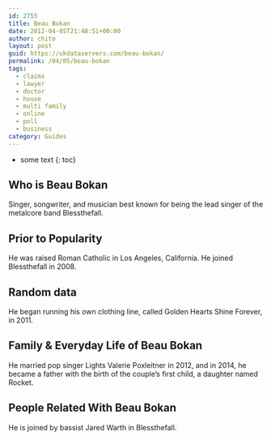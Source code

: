```yaml
---
id: 2755
title: Beau Bokan
date: 2012-04-05T21:48:51+00:00
author: chito
layout: post
guid: https://ukdataservers.com/beau-bokan/
permalink: /04/05/beau-bokan
tags:
  - claims
  - lawyer
  - doctor
  - house
  - multi family
  - online
  - poll
  - business
category: Guides
---
```


* some text
{: toc}


## Who is  Beau Bokan
                  
                  
                  
Singer, songwriter, and musician best known for being the lead singer of the metalcore band Blessthefall.
                  
                
                
                
## Prior to Popularity 
                  
                  
                  
He was raised Roman Catholic in Los Angeles, California. He joined Blessthefall in 2008.
                  
                
                
                
## Random data 
                  
                  
                  
He began running his own clothing line, called Golden Hearts Shine Forever, in 2011.
                  
                
                
                
## Family & Everyday Life of Beau Bokan
                  
                  
                  
He married pop singer Lights Valerie Poxleitner in 2012, and in 2014, he became a father with the birth of the couple&#8217;s first child, a daughter named Rocket.
                  
                
                
                
## People Related With  Beau Bokan
                  
                  
                  
He is joined by bassist Jared Warth in Blessthefall.
                  
                
              
            
          
          
          
    
    
  
